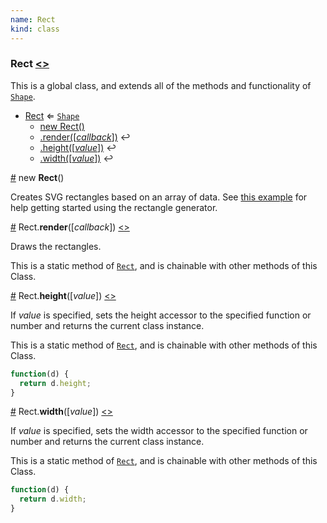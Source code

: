 ```yaml
---
name: Rect
kind: class
---
```


<a name="Rect"></a>

### **Rect** [<>](https://github.com/d3plus/d3plus-shape/blob/master/src/Shape/Rect.js#L5)


This is a global class, and extends all of the methods and functionality of [<code>Shape</code>](#Shape).


* [Rect](#Rect) ⇐ [<code>Shape</code>](#Shape)
    * [new Rect()](#new_Rect_new)
    * [.render([*callback*])](#Rect.render) ↩︎
    * [.height([*value*])](#Rect.height) ↩︎
    * [.width([*value*])](#Rect.width) ↩︎


<a name="new_Rect_new" href="#new_Rect_new">#</a> new **Rect**()

Creates SVG rectangles based on an array of data. See [this example](https://d3plus.org/examples/d3plus-shape/getting-started/) for help getting started using the rectangle generator.





<a name="Rect.render" href="#Rect.render">#</a> Rect.**render**([*callback*]) [<>](https://github.com/d3plus/d3plus-shape/blob/master/src/Shape/Rect.js#L32)

Draws the rectangles.


This is a static method of [<code>Rect</code>](#Rect), and is chainable with other methods of this Class.


<a name="Rect.height" href="#Rect.height">#</a> Rect.**height**([*value*]) [<>](https://github.com/d3plus/d3plus-shape/blob/master/src/Shape/Rect.js#L97)

If *value* is specified, sets the height accessor to the specified function or number and returns the current class instance.


This is a static method of [<code>Rect</code>](#Rect), and is chainable with other methods of this Class.


```js
function(d) {
  return d.height;
}
```


<a name="Rect.width" href="#Rect.width">#</a> Rect.**width**([*value*]) [<>](https://github.com/d3plus/d3plus-shape/blob/master/src/Shape/Rect.js#L111)

If *value* is specified, sets the width accessor to the specified function or number and returns the current class instance.


This is a static method of [<code>Rect</code>](#Rect), and is chainable with other methods of this Class.


```js
function(d) {
  return d.width;
}
```

